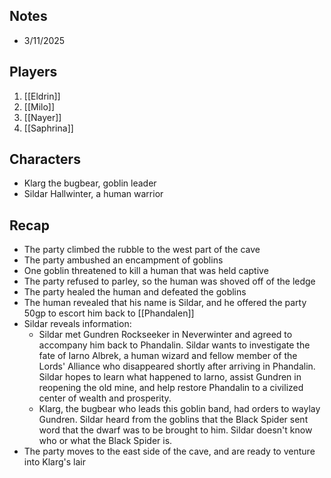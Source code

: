 Notes
---
- 3/11/2025


Players
---
1. [[Eldrin]]
2. [[Milo]]
3. [[Nayer]]
4. [[Saphrina]]

Characters
---
- Klarg the bugbear, goblin leader
- Sildar Hallwinter, a human warrior

Recap
---
- The party climbed the rubble to the west part of the cave
- The party ambushed an encampment of goblins
- One goblin threatened to kill a human that was held captive
- The party refused to parley, so the human was shoved off of the ledge
- The party healed the human and defeated the goblins
- The human revealed that his name is Sildar, and he offered the party 50gp to escort him back to [[Phandalen]]
- Sildar reveals information:
    - Sildar met Gundren Rockseeker in Neverwinter and agreed to accompany him back to Phandalin. Sildar wants to investigate the fate of Iarno Albrek, a human wizard and fellow member of the Lords' Alliance who disappeared shortly after arriving in Phandalin. Sildar hopes to learn what happened to larno, assist Gundren in reopening the old mine, and help restore Phandalin to a civilized center of wealth and prosperity.
    - Klarg, the bugbear who leads this goblin band, had orders to waylay Gundren. Sildar heard from the goblins that the Black Spider sent word that the dwarf was to be brought to him. Sildar doesn't know who or what the Black Spider is.
- The party moves to the east side of the cave, and are ready to venture into Klarg's lair

